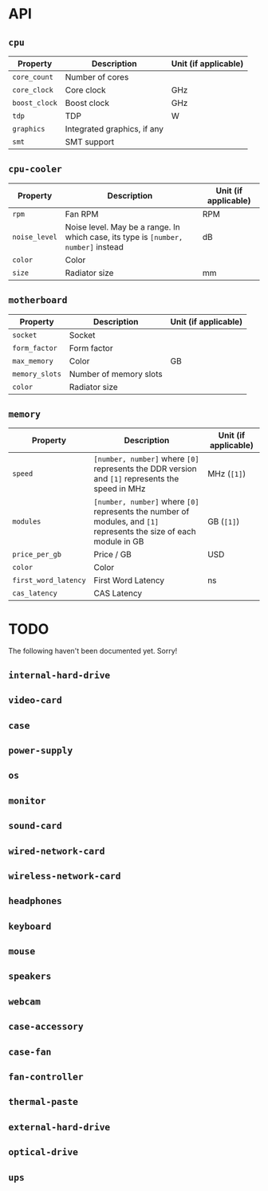 # API

## `cpu`

| Property      | Description                 | Unit (if applicable) |
| ------------- | --------------------------- | -------------------- |
| `core_count`  | Number of cores             |
| `core_clock`  | Core clock                  | GHz                  |
| `boost_clock` | Boost clock                 | GHz                  |
| `tdp`         | TDP                         | W                    |
| `graphics`    | Integrated graphics, if any |
| `smt`         | SMT support                 |

## `cpu-cooler`

| Property      | Description                                                                        | Unit (if applicable) |
| ------------- | ---------------------------------------------------------------------------------- | -------------------- |
| `rpm`         | Fan RPM                                                                            | RPM                  |
| `noise_level` | Noise level. May be a range. In which case, its type is `[number, number]` instead | dB                   |
| `color`       | Color                                                                              |                      |
| `size`        | Radiator size                                                                      | mm                   |

## `motherboard`

| Property       | Description            | Unit (if applicable) |
| -------------- | ---------------------- | -------------------- |
| `socket`       | Socket                 |                      |
| `form_factor`  | Form factor            |                      |
| `max_memory`   | Color                  | GB                   |
| `memory_slots` | Number of memory slots |                      |
| `color`        | Radiator size          |                      |

## `memory`

| Property             | Description                                                                                                         | Unit (if applicable) |
| -------------------- | ------------------------------------------------------------------------------------------------------------------- | -------------------- |
| `speed`              | `[number, number]` where `[0]` represents the DDR version and `[1]` represents the speed in MHz                     | MHz (`[1]`)          |
| `modules`            | `[number, number]` where `[0]` represents the number of modules, and `[1]` represents the size of each module in GB | GB (`[1]`)           |
| `price_per_gb`       | Price / GB                                                                                                          | USD                  |
| `color`              | Color                                                                                                               |                      |
| `first_word_latency` | First Word Latency                                                                                                  | ns                   |
| `cas_latency`        | CAS Latency                                                                                                         |                      |

# TODO

The following haven't been documented yet. Sorry!

## `internal-hard-drive`

## `video-card`

## `case`

## `power-supply`

## `os`

## `monitor`

## `sound-card`

## `wired-network-card`

## `wireless-network-card`

## `headphones`

## `keyboard`

## `mouse`

## `speakers`

## `webcam`

## `case-accessory`

## `case-fan`

## `fan-controller`

## `thermal-paste`

## `external-hard-drive`

## `optical-drive`

## `ups`
